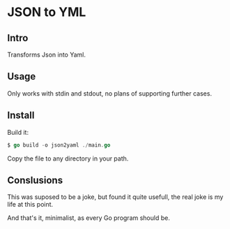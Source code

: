# JSON to YML
## Intro
Transforms Json into Yaml.

## Usage
Only works with stdin and stdout, no plans of supporting further cases.

## Install
Build it:
```go
$ go build -o json2yaml ./main.go
```

Copy the file to any directory in your path.

## Conslusions
This was suposed to be a joke, but found it quite usefull, the real joke is my
life at this point.


And that's it, minimalist, as every Go program should be.
